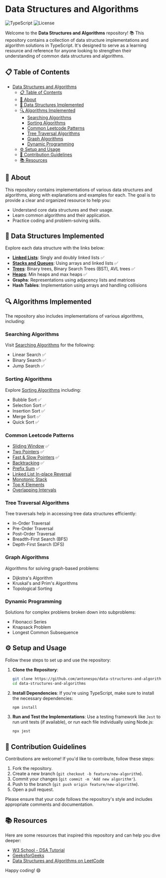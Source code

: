 # Data Structures and Algorithms

![TypeScript](https://img.shields.io/badge/language-TypeScript-blue)
![License](https://img.shields.io/badge/license-MIT-green)

Welcome to the **Data Structures and Algorithms** repository! 📚 This repository contains a collection of data structure implementations and algorithm solutions in TypeScript. It's designed to serve as a learning resource and reference for anyone looking to strengthen their understanding of common data structures and algorithms.

## 📋 Table of Contents

- [Data Structures and Algorithms](#data-structures-and-algorithms)
  - [📋 Table of Contents](#-table-of-contents)
  - [📖 About](#-about)
  - [🌳 Data Structures Implemented](#-data-structures-implemented)
  - [🔍 Algorithms Implemented](#-algorithms-implemented)
    - [Searching Algorithms](#searching-algorithms)
    - [Sorting Algorithms](#sorting-algorithms)
    - [Common Leetcode Patterns](#common-leetcode-patterns)
    - [Tree Traversal Algorithms](#tree-traversal-algorithms)
    - [Graph Algorithms](#graph-algorithms)
    - [Dynamic Programming](#dynamic-programming)
  - [⚙️ Setup and Usage](#️-setup-and-usage)
  - [🤝 Contribution Guidelines](#-contribution-guidelines)
  - [📚 Resources](#-resources)

## 📖 About

This repository contains implementations of various data structures and algorithms, along with explanations and examples for each. The goal is to provide a clear and organized resource to help you:

- Understand core data structures and their usage.
- Learn common algorithms and their application.
- Practice coding and problem-solving skills.

## 🌳 Data Structures Implemented

Explore each data structure with the links below:

- **[Linked Lists](./src/data-structure/linked-list/linked-list.md)**: Singly and doubly linked lists ✅
- **[Stacks and Queues](./src/data-structure/stack-and-queue/stack-and-queue.md)**: Using arrays and linked lists ✅
- **[Trees](./src/data-structure/tree/tree.md)**: Binary trees, Binary Search Trees (BST), AVL trees ✅
- **[Heaps](./src/data-structure/heap/heap.md)**: Min heaps and max heaps ✅
- **Graphs**: Representations using adjacency lists and matrices
- **Hash Tables**: Implementation using arrays and handling collisions

## 🔍 Algorithms Implemented

The repository also includes implementations of various algorithms, including:

### Searching Algorithms

Visit [Searching Algorithms](./src/algorithm/searching/searching.md) for the following:

- Linear Search ✅
- Binary Search ✅
- Jump Search ✅

### Sorting Algorithms

Explore [Sorting Algorithms](./src/algorithm/sorting/sorting.md) including:

- Bubble Sort ✅
- Selection Sort ✅
- Insertion Sort ✅
- Merge Sort ✅
- Quick Sort ✅

### Common Leetcode Patterns

- [Sliding Window](./src/algorithm/leetcode-pattern/sliding-window/sliding-window.md) ✅
- [Two Pointers](./src/algorithm/leetcode-pattern/two-pointers/two-pointers.md) ✅
- [Fast & Slow Pointers](./src/algorithm/leetcode-pattern/fast-slow-pointers/fast-slow-pointers.md) ✅
- [Backtracking](./src/algorithm/leetcode-pattern/backtracking/backtracking.md) ✅
- [Prefix Sum](./src/algorithm/leetcode-pattern/prefix-sum/prefix-sum.md) ✅
- [Linked List In-place Reversal](./src/algorithm/leetcode-pattern/linked-list-reversal/linked-list-reversal.md)
- [Monotonic Stack](./src/algorithm/leetcode-pattern/monotonic-stack/monotonic-stack.md)
- [Top K Elements](./src/algorithm/leetcode-pattern/top-K-elements/top-K-elements.md)
- [Overlapping Intervals](./src/algorithm/leetcode-pattern/overlapping-intervals/overlapping-intervals.md)

### Tree Traversal Algorithms

Tree traversals help in accessing tree data structures efficiently:

- In-Order Traversal
- Pre-Order Traversal
- Post-Order Traversal
- Breadth-First Search (BFS)
- Depth-First Search (DFS)

### Graph Algorithms

Algorithms for solving graph-based problems:

- Dijkstra's Algorithm
- Kruskal's and Prim's Algorithms
- Topological Sorting

### Dynamic Programming

Solutions for complex problems broken down into subproblems:

- Fibonacci Series
- Knapsack Problem
- Longest Common Subsequence

## ⚙️ Setup and Usage

Follow these steps to set up and use the repository:

1. **Clone the Repository**:

   ```bash
   git clone https://github.com/antonespo/data-structures-and-algorithms.git
   cd data-structures-and-algorithms

   ```

2. **Install Dependencies**:
   If you're using TypeScript, make sure to install the necessary dependencies:

   ```bash
   npm install
   ```

3. **Run and Test the Implementations**:
   Use a testing framework like `Jest` to run unit tests (if available), or run each file individually using Node.js:
   ```bash
   npx jest
   ```

## 🤝 Contribution Guidelines

Contributions are welcome! If you'd like to contribute, follow these steps:

1. Fork the repository.
2. Create a new branch (`git checkout -b feature/new-algorithm`).
3. Commit your changes (`git commit -m 'Add new algorithm'`).
4. Push to the branch (`git push origin feature/new-algorithm`).
5. Open a pull request.

Please ensure that your code follows the repository's style and includes appropriate comments and documentation.

## 📚 Resources

Here are some resources that inspired this repository and can help you dive deeper:

- [W3 School - DSA Tutorial](https://www.w3schools.com/dsa/index.php)
- [GeeksforGeeks](https://www.geeksforgeeks.org/)
- [Data Structures and Algorithms on LeetCode](https://leetcode.com/)

Happy coding! 😄
